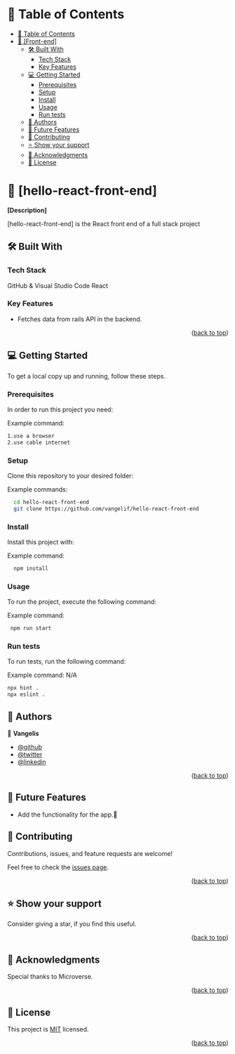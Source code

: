 <a name="readme-top"></a>

# 📗 Table of Contents

- [📗 Table of Contents](#-table-of-contents)
- [📖 \[Front-end\] ](#-hello-front-end-)
  - [🛠️ Built With ](#️-built-with-)
    - [Tech Stack ](#tech-stack-)
    - [Key Features ](#key-features-)
  - [💻 Getting Started ](#-getting-started-)
    - [Prerequisites](#prerequisites)
    - [Setup](#setup)
    - [Install](#install)
    - [Usage](#usage)
    - [Run tests](#run-tests)
  - [👥 Authors ](#-authors-)
  - [🔭 Future Features](#-future-features)
  - [🤝 Contributing ](#-contributing-)
  - [⭐ Show your support ](#-show-your-support-)
  - [🙏 Acknowledgments ](#-acknowledgments-)
  - [📝 License ](#-license-)

<!-- PROJECT DESCRIPTION -->

# 📖 [hello-react-front-end] <a name="about-project"></a>

**[Description]**

[hello-react-front-end] is the React front end of a full stack project

## 🛠️ Built With <a name="built-with"></a>

### Tech Stack <a name="tech-stack"></a>

GitHub & Visual Studio Code
React

<!-- Features -->

### Key Features <a name="key-features"></a>

- Fetches data from rails API in the backend.

<p align="right">(<a href="#readme-top">back to top</a>)</p>

## 💻 Getting Started <a name="getting-started"></a>

To get a local copy up and running, follow these steps.

### Prerequisites

In order to run this project you need:

Example command:

```sh
1.use a browser
2.use cable internet
```

### Setup

Clone this repository to your desired folder:

Example commands:

```sh
  cd hello-react-front-end
  git clone https://github.com/vangelif/hello-react-front-end

```

### Install

Install this project with:

Example command:

```sh
  npm install
```

### Usage

To run the project, execute the following command:

Example command:

```sh
 npm run start
```

### Run tests

To run tests, run the following command:

Example command: N/A

```sh
npx hint .
npx eslint .
```

<!-- AUTHORS -->

## 👥 Authors <a name="authors"></a>

👤 **Vangelis**

- [@github](https://github.com/vangelif)
- [@twitter](https://twitter.com/vangfot)
- [@linkedin](https://www.linkedin.com/in/vangfot/)

<p align="right">(<a href="#readme-top">back to top</a>)</p>

## 🔭 Future Features

- Add the functionality for the app.🚀

<!-- CONTRIBUTING -->

## 🤝 Contributing <a name="contributing"></a>

Contributions, issues, and feature requests are welcome!

Feel free to check the [issues page](https://github.com/vangelif/hello-react-front-end/issues).

<p align="right">(<a href="#readme-top">back to top</a>)</p>

<!-- SUPPORT -->

## ⭐ Show your support <a name="support"></a>

Consider giving a star, if you find this useful.

<p align="right">(<a href="#readme-top">back to top</a>)</p>

<!-- ACKNOWLEDGEMENTS -->

## 🙏 Acknowledgments <a name="acknowledgements"></a>

Special thanks to Microverse.

<p align="right">(<a href="#readme-top">back to top</a>)</p>

<!-- LICENSE -->

## 📝 License <a name="license"></a>

This project is [MIT](https://github.com/vangelif/hello-react-front-end/blob/dev/LICENSE) licensed.

<p align="right">(<a href="#readme-top">back to top</a>)</p>

